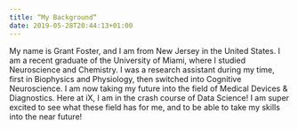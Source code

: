 ```yaml
---
title: “My Background“
date: 2019-05-28T20:44:13+01:00
---
```

My name is Grant Foster, and I am from New Jersey in the United States. I am a recent graduate of the University of Miami, where I studied Neuroscience and Chemistry. I was a research assistant during my time, first in Biophysics and Physiology, then switched into Cognitive Neuroscience. I am now taking my future into the field of Medical Devices & Diagnostics. Here at iX, I am in the crash course of Data Science! I am super excited to see what these field has for me, and to be able to take my skills into the near future!

